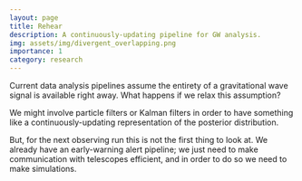 ```yaml
---
layout: page
title: Rehear
description: A continuously-updating pipeline for GW analysis.
img: assets/img/divergent_overlapping.png
importance: 1
category: research
---
```


Current data analysis pipelines assume the entirety of a gravitational wave
signal is available right away.
What happens if we relax this assumption?

We might involve particle filters or Kalman filters
in order to have something like a continuously-updating representation
of the posterior distribution. 

But, for the next observing run this is not the first thing to look at.
We already have an early-warning alert pipeline; we just need to 
make communication with telescopes efficient, and in order to do so
we need to make simulations.